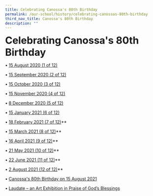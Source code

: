 ```yaml
---
title: Celebrating Canossa's 80th Birthday
permalink: /our-school/history/celebrating-canossas-80th-birthday
third_nav_title: Canossa's 80th Birthday
description: ""
---
```

**<font size=6>Celebrating Canossa's 80th Birthday</font>**


• [15 August 2020 (1 of 12)](https://canossacatholicpri.moe.edu.sg/our-school/history/celebrating-canossas-80th-birthday/15-august-2020-1-of-12)  

 • [15 September 2020 (2 of 12)](https://canossacatholicpri.moe.edu.sg/our-school/history/celebrating-canossas-80th-birthday/15-september-2020-2-of-12)  
 
• [15 October 2020 (3 of 12)](https://canossacatholicpri.moe.edu.sg/our-school/history/celebrating-canossas-80th-birthday/15-october-2020-3-of-12)  

• [15 November 2020 (4 of 12)](https://canossacatholicpri.moe.edu.sg/our-school/history/celebrating-canossas-80th-birthday/15-november-2020-4-of-12)  

• [8 December 2020 (5 of 12)](https://canossacatholicpri.moe.edu.sg/our-school/history/celebrating-canossas-80th-birthday/8-december-2020-5-of-12)  

• [15 January 2021 (6 of 12)](https://canossacatholicpri.moe.edu.sg/our-school/history/celebrating-canossas-80th-birthday/15-january-2021-6-of-12)  

• [18 February 2021 (7 of 12)](https://canossacatholicpri.moe.edu.sg/our-school/history/celebrating-canossas-80th-birthday/18-february-2021-7-of-12)**

• [15 March 2021 (8 of 12)](https://canossacatholicpri.moe.edu.sg/our-school/history/celebrating-canossas-80th-birthday/15-march-2021-8-of-12)**

• [16 April 2021 (9 of 12)](https://canossacatholicpri.moe.edu.sg/our-school/history/celebrating-canossas-80th-birthday/16-april-2021-9-of-12)**

• [21 May 2021 (10 of 12)](https://canossacatholicpri.moe.edu.sg/our-school/history/celebrating-canossas-80th-birthday/21-may-2021-10-of-12)**

• [22 June 2021 (11 of 12)](https://canossacatholicpri.moe.edu.sg/our-school/history/celebrating-canossas-80th-birthday/22-june-2021-11-of-12)**

• [2 August 2021 (12 of 12)](https://canossacatholicpri.moe.edu.sg/our-school/history/celebrating-canossas-80th-birthday/2-august-2021-12-of-12)**

• [Canossa's 80th Birthday on 15 August 2021](https://canossacatholicpri.moe.edu.sg/our-school/history/celebrating-canossas-80th-birthday/celebrating-canossas-80th-birthday-on-15-august-2021)

• [Laudate – an Art Exhibition in Praise of God’s Blessings](https://canossacatholicpri.moe.edu.sg/our-school/history/celebrating-canossas-80th-birthday/laudate-an-art-exhibition-in-praise-of-god-s-blessings)